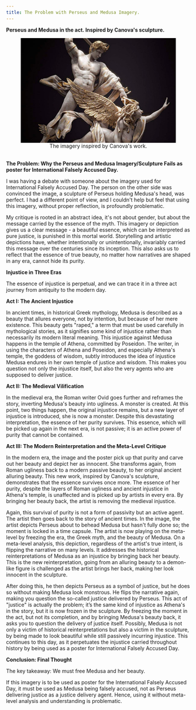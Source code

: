 ```yaml
---
title: The Problem with Perseus and Medusa Imagery.
---
```

<b>Perseus and Medusa in the act. Inspired by Canova's sculpture.</b>

<figure style="text-align: center;">
  <img src="/img/The Problem with Perseus and Medusa Imagery.jpg" alt="The Problem with Perseus and Medusa Imagery" style="display: block; margin: 0 auto;">
  <figcaption>The imagery inspired by Canova's work.</figcaption>
</figure>
<br/>
<b>The Problem: Why the Perseus and Medusa Imagery/Sculpture Fails as poster for International Falsely Accused Day.</b>

I was having a debate with someone about the imagery used for International Falsely Accused Day. The person on the other side was convinced the image, a sculpture of Perseus holding Medusa's head, was perfect. I had a different point of view, and I couldn't help but feel that using this imagery, without proper reflection, is profoundly problematic.

My critique is rooted in an abstract idea, it's not about gender, but about the message carried by the essence of the myth. This imagery or depiction gives us a clear message - a beautiful essence, which can be interpreted as pure justice, is punished in this mortal world. Storytelling and artistic depictions have, whether intentionally or unintentionally, invariably carried this message over the centuries since its inception. This also asks us to reflect that the essence of true beauty, no matter how narratives are shaped in any era, cannot hide its purity.

<b>Injustice in Three Eras</b>

The essence of injustice is perpetual, and we can trace it in a three act journey from antiquity to the modern day.

<b>Act I: The Ancient Injustice</b>

In ancient times, in historical Greek mythology, Medusa is described as a beauty that allures everyone, not by intention, but because of her mere existence. This beauty gets "raped," a term that must be used carefully in mythological stories, as it signifies some kind of injustice rather than necessarily its modern literal meaning. This injustice against Medusa happens in the temple of Athena, committed by Poseidon. The writer, in using the characters of Athena and Poseidon, and especially Athena's temple, the goddess of wisdom, subtly introduces the idea of injustice Medusa endures in her own temple of justice and wisdom. This makes you question not only the injustice itself, but also the very agents who are supposed to deliver justice.

<b>Act II: The Medieval Vilification</b>

In the medieval era, the Roman writer Ovid goes further and reframes the story, inverting Medusa's beauty into ugliness. A monster is created. At this point, two things happen, the original injustice remains, but a new layer of injustice is introduced, she is now a monster. Despite this devastating interpretation, the essence of her purity survives. This essence, which will be picked up again in the next era, is not passive; it is an active power of purity that cannot be contained.

<b>Act III: The Modern Reinterpretation and the Meta-Level Critique</b>

In the modern era, the image and the poster pick up that purity and carve out her beauty and depict her as innocent. She transforms again, from Roman ugliness back to a modern passive beauty, to her original ancient alluring beauty. This new work, inspired by Canova's sculpture, demonstrates that the essence survives once more. The essence of her purity, despite the layers of Roman ugliness and ancient injustice in Athena's temple, is unaffected and is picked up by artists in every era. By bringing her beauty back, the artist is removing the medieval injustice.

Again, this survival of purity is not a form of passivity but an active agent. The artist then goes back to the story of ancient times. In the image, the artist depicts Perseus about to behead Medusa but hasn't fully done so; the moment is locked in a time capsule. The artist is now playing on the meta-level by freezing the era, the Greek myth, and the beauty of Medusa. On a meta-level analysis, this depiction, regardless of the artist's true intent, is flipping the narrative on many levels. It addresses the historical reinterpretations of Medusa as an injustice by bringing back her beauty. This is the new reinterpretation, going from an alluring beauty to a demon-like figure is challenged as the artist brings her back, making her look innocent in the sculpture.

After doing this, he then depicts Perseus as a symbol of justice, but he does so without making Medusa look monstrous. He flips the narrative again, making you question the so-called justice delivered by Perseus. This act of "justice" is actually the problem; it’s the same kind of injustice as Athena's in the story, but it is now frozen in the sculpture. By freezing the moment in the act, but not its completion, and by bringing Medusa's beauty back, it asks you to question the delivery of justice itself. Possibly, Medusa is not only a victim of historical reinterpretations but also a victim in the sculpture, by being made to look beautiful while still passively incurring injustice. This continues to this day, as it perpetuates the injustice carried throughout history by being used as a poster for International Falsely Accused Day.

<b>Conclusion: Final Thought</b>

The key takeaway: We must free Medusa and her beauty. 

If this imagery is to be used as poster for the International Falsely Accused Day, it must be used as Medusa being falsely accused, not as Perseus delivering justice as a justice delivery agent. Hence, using it without meta-level analysis and understanding is problematic.